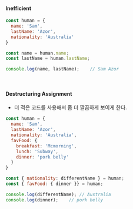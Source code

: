 #### Inefficient

```js
const human = {
  name: 'Sam',
  lastName: 'Azor',
  nationality: 'Australia'
}

const name = human.name;
const lastName = human.lastName;

console.log(name, lastName);	// Sam Azor
```

<br>

#### Destructuring Assignment

- 더 적은 코드를 사용해서 좀 더 깔끔하게 보이게 한다.

```js
const human = {
  name: 'Sam',
  lastName: 'Azor',
  nationality: 'Australia',
  favFood: {
    breakfast: 'Mcmorning',
    lunch: 'Subway',
    dinner: 'pork belly'
  }
}

const { nationality: differentName } = human;
const { favFood: { dinner }} = human;

console.log(differentName);	// Australia
console.log(dinner);	// pork belly
```

<br>